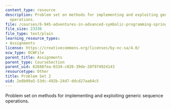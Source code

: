 ```yaml
---
content_type: resource
description: Problem set on methods for implementing and exploiting generic sequence
  operations.
file: /courses/6-945-adventures-in-advanced-symbolic-programming-spring-2009/2e8b09a553dc492b24d7ddcd27aa64c5_assn02.txt
file_size: 23336
file_type: text/plain
learning_resource_types:
- Assignments
license: https://creativecommons.org/licenses/by-nc-sa/4.0/
ocw_type: OCWFile
parent_title: Assignments
parent_type: CourseSection
parent_uid: 62688fea-0334-c020-39de-28f974924143
resourcetype: Other
title: Problem Set 2
uid: 2e8b09a5-53dc-492b-24d7-ddcd27aa64c5
---
```

Problem set on methods for implementing and exploiting generic sequence operations.